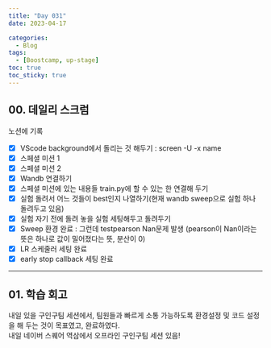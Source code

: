 ```yaml
---
title: "Day 031"
date: 2023-04-17

categories:
  - Blog
tags:
  - [Boostcamp, up-stage]
toc: true
toc_sticky: true
---
```


## 00. 데일리 스크럼  
노션에 기록

- [x]  VScode background에서 돌리는 것 해두기 : screen -U -x name  
- [x]  스페셜 미션 1  
- [x]  스페셜 미션 2  
- [x]  Wandb 연결하기  
- [x]  스페셜 미션에 있는 내용들 train.py에 할 수 있는 한 연결해 두기  
- [x]  실험 돌려서 어느 것들이 best인지 나열하기(현재 wandb sweep으로 실험 하나 돌려두고 있음)  
- [x]  실험 자기 전에 돌려 놓을 실험 세팅해두고 돌려두기  
- [x]  Sweep 환경 완료 : 그런데 testpearson Nan문제 발생  (pearson이 Nan이라는 뜻은 하나로 값이 밀어졌다는 뜻, 분산이 0)  
- [x]  LR 스케줄러 세팅 완료  
- [x]  early stop callback 세팅 완료    

---

## 01. 학습 회고    
 내일 있을 구인구팀 세션에서, 팀원들과 빠르게 소통 가능하도록 환경설정 및 코드 설정을 해 두는 것이 목표였고, 완료하였다.  
 내일 네이버 스퀘어 역삼에서 오프라인 구인구팀 세션 있음!  

  
